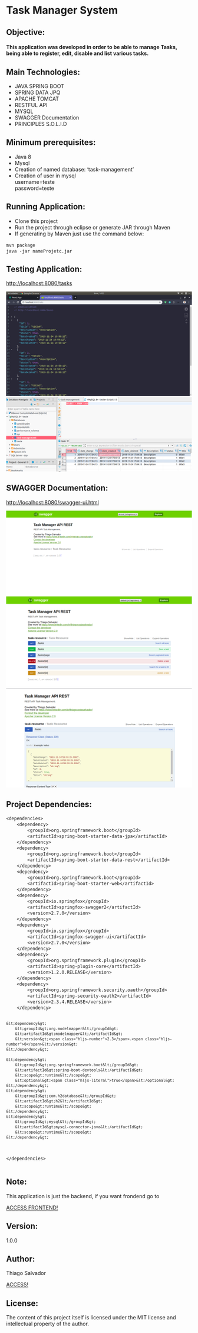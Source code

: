 <h1 class="code-line" data-line-start=0 data-line-end=1 ><a id="Task_Manager_System_0"></a>Task Manager System</h1>
<h2 class="code-line" data-line-start=2 data-line-end=3 ><a id="Objective_2"></a>Objective:</h2>
<h4 class="code-line" data-line-start=4 data-line-end=5 ><a id="This_application_was_developed_in_order_to_be_able_to_manage_Tasks_being_able_to_register_edit_disable_and_list_various_tasks_4"></a>This application was developed in order to be able to manage Tasks, being able to register, edit, disable and list various tasks.</h4>
<h2 class="code-line" data-line-start=6 data-line-end=7 ><a id="Main_Technologies_6"></a>Main Technologies:</h2>
<ul>
<li class="has-line-data" data-line-start="8" data-line-end="9">JAVA SPRING BOOT</li>
<li class="has-line-data" data-line-start="9" data-line-end="10">SPRING DATA JPQ</li>
<li class="has-line-data" data-line-start="10" data-line-end="11">APACHE TOMCAT</li>
<li class="has-line-data" data-line-start="11" data-line-end="12">RESTFUL API</li>
<li class="has-line-data" data-line-start="12" data-line-end="13">MYSQL</li>
<li class="has-line-data" data-line-start="13" data-line-end="14">SWAGGER Documentation</li>
<li class="has-line-data" data-line-start="14" data-line-end="16">PRINCIPLES S.O.L.I.D</li>
</ul>
<h2 class="code-line" data-line-start=16 data-line-end=17 ><a id="Minimum_prerequisites_16"></a>Minimum prerequisites:</h2>
<ul>
<li class="has-line-data" data-line-start="17" data-line-end="18">Java 8</li>
<li class="has-line-data" data-line-start="18" data-line-end="19">Mysql</li>
<li class="has-line-data" data-line-start="19" data-line-end="20">Creation of named database: ‘task-management’</li>
<li class="has-line-data" data-line-start="20" data-line-end="23">Creation of user in mysql<br>
username=teste<br>
password=teste</li>
</ul>
<h2 class="code-line" data-line-start=25 data-line-end=26 ><a id="Running_Application_25"></a>Running Application:</h2>
<ul>
<li class="has-line-data" data-line-start="27" data-line-end="28">Clone this project</li>
<li class="has-line-data" data-line-start="28" data-line-end="29">Run the project through eclipse or generate JAR through Maven</li>
<li class="has-line-data" data-line-start="29" data-line-end="30">If generating by Maven just use the command below:</li>
</ul>
<pre><code class="has-line-data" data-line-start="31" data-line-end="34" class="language-sh">mvn package
java -jar nameProjetc.jar
</code></pre>
<h2 class="code-line" data-line-start=35 data-line-end=36 ><a id="Testing_Application_35"></a>Testing Application:</h2>
<p class="has-line-data" data-line-start="36" data-line-end="37"><a href="http://localhost:8080/tasks">http://localhost:8080/tasks</a></p>
<img src="image/ima1.png">
<img src="image/ima2.png">
<h2 class="code-line" data-line-start=38 data-line-end=39 ><a id="SWAGGER_Documentation_38"></a>SWAGGER Documentation:</h2>
<p class="has-line-data" data-line-start="36" data-line-end="37"><a
 href="http://localhost:8080/swagger-ui.html">http://localhost:8080/swagger-ui.html</a></p>
<img src="image/ima3.png">
<img src="image/ima4.png">
<img src="image/ima5.png">



<h2 class="code-line" data-line-start=41 data-line-end=42 ><a id="Project_Dependencies_41"></a>Project Dependencies:</h2>
<pre><code class="has-line-data" data-line-start="43" data-line-end="102" class="language-sh">&lt;dependencies&gt;
    &lt;dependency&gt;
        &lt;groupId&gt;org.springframework.boot&lt;/groupId&gt;
        &lt;artifactId&gt;spring-boot-starter-data-jpa&lt;/artifactId&gt;
    &lt;/dependency&gt;
    &lt;dependency&gt;
        &lt;groupId&gt;org.springframework.boot&lt;/groupId&gt;
        &lt;artifactId&gt;spring-boot-starter-data-rest&lt;/artifactId&gt;
    &lt;/dependency&gt;
    &lt;dependency&gt;
        &lt;groupId&gt;org.springframework.boot&lt;/groupId&gt;
        &lt;artifactId&gt;spring-boot-starter-web&lt;/artifactId&gt;
    &lt;/dependency&gt;
    &lt;dependency&gt;
        &lt;groupId&gt;io.springfox&lt;/groupId&gt;
        &lt;artifactId&gt;springfox-swagger2&lt;/artifactId&gt;
        &lt;version&gt;<span class="hljs-number">2.7</span>.<span class="hljs-number">0</span>&lt;/version&gt;
    &lt;/dependency&gt;
    &lt;dependency&gt;
        &lt;groupId&gt;io.springfox&lt;/groupId&gt;
        &lt;artifactId&gt;springfox-swagger-ui&lt;/artifactId&gt;
        &lt;version&gt;<span class="hljs-number">2.7</span>.<span class="hljs-number">0</span>&lt;/version&gt;
    &lt;/dependency&gt;
    &lt;dependency&gt;
        &lt;groupId&gt;org.springframework.plugin&lt;/groupId&gt;
        &lt;artifactId&gt;spring-plugin-core&lt;/artifactId&gt;
        &lt;version&gt;<span class="hljs-number">1.2</span>.<span class="hljs-number">0</span>.RELEASE&lt;/version&gt;
    &lt;/dependency&gt;
    &lt;dependency&gt;
        &lt;groupId&gt;org.springframework.security.oauth&lt;/groupId&gt;
        &lt;artifactId&gt;spring-security-oauth2&lt;/artifactId&gt;
        &lt;version&gt;<span class="hljs-number">2.3</span>.<span class="hljs-number">4</span>.RELEASE&lt;/version&gt;
    &lt;/dependency&gt;

    &lt;dependency&gt;
        &lt;groupId&gt;org.modelmapper&lt;/groupId&gt;
        &lt;artifactId&gt;modelmapper&lt;/artifactId&gt;
        &lt;version&gt;<span class="hljs-number">2.3</span>.<span class="hljs-number">0</span>&lt;/version&gt;
    &lt;/dependency&gt;

    &lt;dependency&gt;
        &lt;groupId&gt;org.springframework.boot&lt;/groupId&gt;
        &lt;artifactId&gt;spring-boot-devtools&lt;/artifactId&gt;
        &lt;scope&gt;runtime&lt;/scope&gt;
        &lt;optional&gt;<span class="hljs-literal">true</span>&lt;/optional&gt;
    &lt;/dependency&gt;
    &lt;dependency&gt;
        &lt;groupId&gt;com.h2database&lt;/groupId&gt;
        &lt;artifactId&gt;h2&lt;/artifactId&gt;
        &lt;scope&gt;runtime&lt;/scope&gt;
    &lt;/dependency&gt;
    &lt;dependency&gt;
        &lt;groupId&gt;mysql&lt;/groupId&gt;
        &lt;artifactId&gt;mysql-connector-java&lt;/artifactId&gt;
        &lt;scope&gt;runtime&lt;/scope&gt;
    &lt;/dependency&gt;

&lt;/dependencies&gt;
</code></pre>
<h2 class="code-line" data-line-start=103 data-line-end=104 ><a id="Note_103"></a>Note:</h2>
<p class="has-line-data" data-line-start="104" data-line-end="105">This application is just the backend, if you want frondend go to</p>
<p><a href="https://github.com/ThiagoSalvadorFloripa/taskManagementApp-REACTJS">ACCESS FRONTEND!</a></p>
<h2 class="code-line" data-line-start=106 data-line-end=107 ><a id="Version_106"></a>Version:</h2>
<p class="has-line-data" data-line-start="107" data-line-end="108">1.0.0</p>
<h2 class="code-line" data-line-start=108 data-line-end=109 ><a id="Author_108"></a>Author:</h2>
<p class="has-line-data" data-line-start="109" data-line-end="111">Thiago Salvador<br>
<p><a href="https://www.linkedin.com/in/thiagocostasalvador/">ACCESS!</a></p>

</p>
<h2 class="code-line" data-line-start=112 data-line-end=113 ><a id="License_112"></a>License:</h2>
<p class="has-line-data" data-line-start="113" data-line-end="114">The content of this project itself is licensed under the MIT license and intellectual property of the author.</p>
